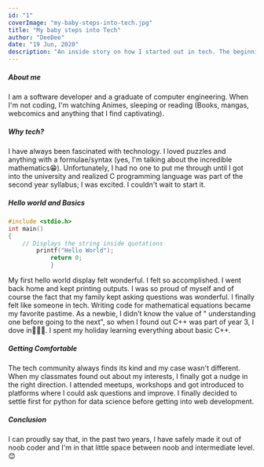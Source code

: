 ```yaml
---
id: "1"
coverImage: "my-baby-steps-into-tech.jpg"
title: "My baby steps into Tech"
author: "DeeDee"
date: "19 Jun, 2020"
description: "An inside story on how I started out in tech. The beginning of my journey as a developer"
---
```


##### About me

I am a software developer and a graduate of computer engineering. When I'm not coding, I'm watching Animes, sleeping or reading (Books, mangas, webcomics and anything that I find captivating).

##### Why tech?

I have always been fascinated with technology. I loved puzzles and anything with a formulae/syntax (yes, I'm talking about the incredible mathematics😁). Unfortunately, I had no one to put me through until I got into the university and realized C programming language was part of the second year syllabus; I was excited. I couldn't wait to start it.

##### Hello world and Basics

```c++
#include <stdio.h>    
int main()
{ 
    // Displays the string inside quotations
        printf("Hello World");
            return 0;
            }
```

My first hello world display felt wonderful. I felt so accomplished. I went back home and kept printing outputs. I was so proud of myself and of course the fact that my family kept asking questions was wonderful. I finally felt like someone in tech. Writing code for mathematical equations became my favorite pastime. As a newbie, I didn't know the value of " understanding one before going to the next", so when I found out C++ was part of year 3, I dove in🤦🏽‍♀️. I spent my holiday learning everything about basic C++.

##### Getting Comfortable

The tech community always finds its kind and my case wasn't different. When my classmates found out about my interests, I finally got a nudge in the right direction. I attended meetups, workshops and got introduced to platforms where I could ask questions and improve. I finally decided to settle first for python for data science before getting into web development.

##### Conclusion

I can proudly say that, in the past two years, I have safely made it out of noob coder and I'm in that little space between noob and intermediate level.😊
